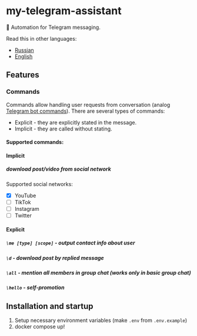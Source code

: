 # my-telegram-assistant
:robot: Automation for Telegram messaging.

Read this in other languages:
* [Russian](README.ru.md)
* [English](README.md)

## Features

### Commands
Commands allow handling user requests from conversation (analog [Telegram bot commands](https://core.telegram.org/bots)).
There are several types of commands:
* Explicit - they are explicitly stated in the message.
* Implicit - they are called without stating.

#### Supported commands:

#### Implicit
##### download post/video from social network
Supported social networks:
* [x] YouTube
* [ ] TikTok
* [ ] Instagram
* [ ] Twitter

#### Explicit
##### `\me [type] [scope]` - output contact info about user
##### `\d` - download post by replied message
##### `\all` - mention all members in group chat (works only in basic group chat)
##### `\hello` - self-promotion

## Installation and startup
1. Setup necessary environment variables (make `.env` from `.env.example`)
2. docker compose up!
